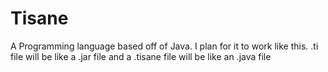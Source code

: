 # Tisane
A Programming language based off of Java. I plan for it to work like this.
.ti file will be like a .jar file and a .tisane file will be like an .java file
